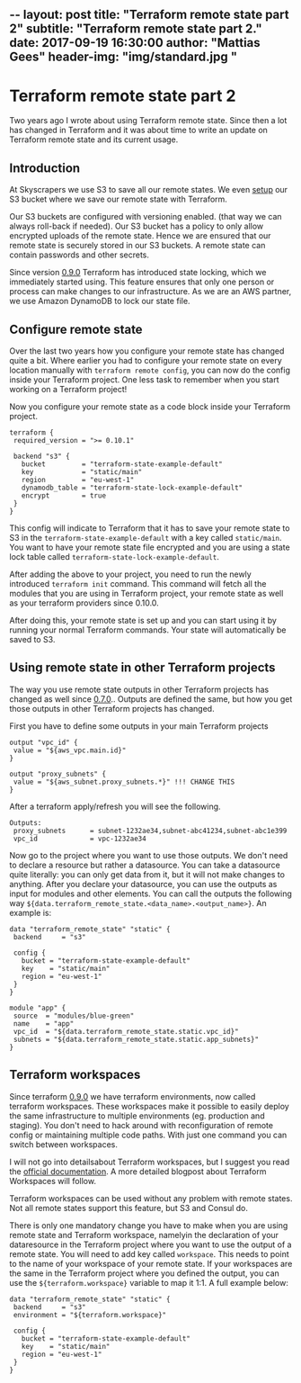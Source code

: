--
layout:     post
title:      "Terraform remote state part 2"
subtitle:   "Terraform remote state part 2."
date:       2017-09-19 16:30:00
author:     "Mattias Gees"
header-img: "img/standard.jpg "
---

# Terraform remote state part 2

Two years ago I wrote about using Terraform remote state. Since then a lot has changed in Terraform and it was about time to write an update on Terraform remote state and its current usage.

## Introduction

At Skyscrapers we use S3 to save all our remote states. We even [setup](https://github.com/skyscrapers/terraform-state/) our S3 bucket where we save our remote state with Terraform.

Our S3 buckets are configured with versioning enabled. (that way we can always roll-back if needed). Our S3 bucket has a policy to only allow encrypted uploads of the remote state. Hence  we are ensured that our remote state is securely stored in our S3 buckets. A remote state can contain passwords and other secrets.

Since version [0.9.0](https://github.com/hashicorp/terraform/blob/master/CHANGELOG.md#090-march-15-2017) Terraform has introduced state locking, which we immediately started using. This feature ensures that only one person or process can make changes to our infrastructure. As we are an AWS partner, we use Amazon DynamoDB to lock our state file.

## Configure remote state

Over the last two years  how you configure your remote state has changed quite a bit. Where earlier you had to configure your remote state on every location manually with `terraform remote config`, you can now do the config inside your Terraform project. One less task to remember when you start working on a Terraform project!

Now you configure your remote state as a code block inside your Terraform project.
```
terraform {
 required_version = ">= 0.10.1"

 backend "s3" {
   bucket         = "terraform-state-example-default"
   key            = "static/main"
   region         = "eu-west-1"
   dynamodb_table = "terraform-state-lock-example-default"
   encrypt        = true
 }
}
```

This config will indicate to Terraform that it has to save your remote state to S3 in the `terraform-state-example-default` with a key called `static/main`. You want to have your remote state file encrypted and you are using a state lock table called `terraform-state-lock-example-default`.

After adding the above to your project, you need to run the newly introduced `terraform init` command. This command will fetch all  the modules that you  are using in Terraform project, your remote state as well as your terraform providers since 0.10.0.

After doing this, your remote state is set up and you can start using it by running your normal Terraform commands. Your state will automatically be saved to S3.

## Using remote state in other Terraform projects

The way you use remote state outputs in other Terraform projects has changed as well since [0.7.0](https://github.com/hashicorp/terraform/blob/master/CHANGELOG.md#070-august-2-2016).. Outputs are defined the same, but how you get those outputs in other Terraform projects has changed. 

First you have to define some outputs in your main Terraform projects
```
output "vpc_id" {
 value = "${aws_vpc.main.id}"
}

output "proxy_subnets" {
 value = "${aws_subnet.proxy_subnets.*}" !!! CHANGE THIS
}
```

After a terraform apply/refresh you will see the following.

```
Outputs:
 proxy_subnets      = subnet-1232ae34,subnet-abc41234,subnet-abc1e399
 vpc_id             = vpc-1232ae34
```

Now go to the project where you want to use those outputs. We don't need to declare a resource but rather a datasource. You can take a datasource quite literally:  you can only get data from it, but it will not make changes to anything.
After you declare your datasource, you can use the outputs as input for modules and other elements. You can call the outputs the following way `${data.terraform_remote_state.<data_name>.<output_name>}`. An example is:

```
data "terraform_remote_state" "static" {
 backend     = "s3"

 config {
   bucket = "terraform-state-example-default"
   key    = "static/main"
   region = "eu-west-1"
 }
}

module "app" {
 source  = "modules/blue-green"
 name    = "app"
 vpc_id  = "${data.terraform_remote_state.static.vpc_id}"
 subnets = "${data.terraform_remote_state.static.app_subnets}"
}
```

## Terraform workspaces

Since terraform [0.9.0](https://github.com/hashicorp/terraform/blob/master/CHANGELOG.md#090-march-15-2017) we have terraform environments, now called terraform workspaces. These workspaces  make it possible to easily deploy the same infrastructure to multiple environments (eg. production and staging). You don't need to hack around with reconfiguration of remote config or maintaining multiple code paths. With just one command you can switch between workspaces.

I will not go into detailsabout Terraform workspaces, but I suggest you read the [official documentation](https://www.terraform.io/docs/state/workspaces.html). A more detailed blogpost about Terraform Workspaces will follow.

Terraform workspaces can be used without any problem with remote states. Not all remote states support this feature, but S3 and Consul do.

There is only one mandatory change you have to make when you are using remote state and Terraform workspace, namelyin the declaration of your dataresource in the Terraform project where you want to use the output of a remote state. You will need to add key called `workspace`. This needs to point to the name of your workspace of your remote state. If your workspaces are the same in the Terraform project where you defined the output, you can use the `${terraform.workspace}` variable to map it 1:1. A full example below:

```
data "terraform_remote_state" "static" {
 backend     = "s3"
 environment = "${terraform.workspace}"

 config {
   bucket = "terraform-state-example-default"
   key    = "static/main"
   region = "eu-west-1"
 }
}
```


